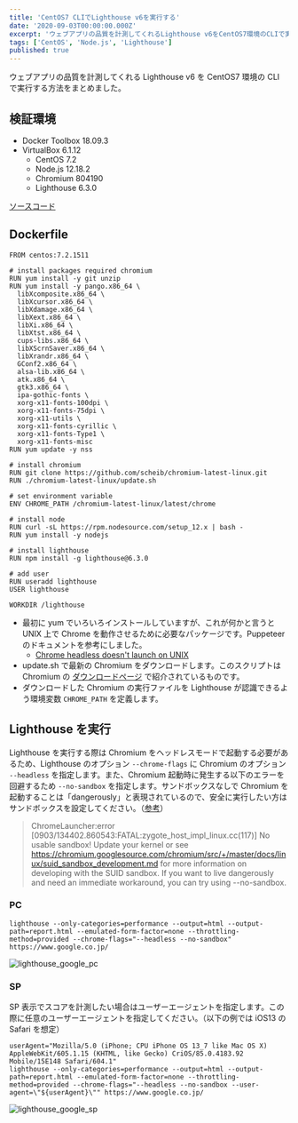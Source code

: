 ```yaml
---
title: 'CentOS7 CLIでLighthouse v6を実行する'
date: '2020-09-03T00:00:00.000Z'
excerpt: 'ウェブアプリの品質を計測してくれるLighthouse v6をCentOS7環境のCLIで実行する方法をまとめました。'
tags: ['CentOS', 'Node.js', 'Lighthouse']
published: true
---
```


ウェブアプリの品質を計測してくれる Lighthouse v6 を CentOS7 環境の CLI で実行する方法をまとめました。

## 検証環境

- Docker Toolbox 18.09.3
- VirtualBox 6.1.12
  - CentOS 7.2
  - Node.js 12.18.2
  - Chromium 804190
  - Lighthouse 6.3.0

[ソースコード](https://github.com/krabben16/sandbox-lighthouse-v6)

## Dockerfile

```docker
FROM centos:7.2.1511

# install packages required chromium
RUN yum install -y git unzip
RUN yum install -y pango.x86_64 \
  libXcomposite.x86_64 \
  libXcursor.x86_64 \
  libXdamage.x86_64 \
  libXext.x86_64 \
  libXi.x86_64 \
  libXtst.x86_64 \
  cups-libs.x86_64 \
  libXScrnSaver.x86_64 \
  libXrandr.x86_64 \
  GConf2.x86_64 \
  alsa-lib.x86_64 \
  atk.x86_64 \
  gtk3.x86_64 \
  ipa-gothic-fonts \
  xorg-x11-fonts-100dpi \
  xorg-x11-fonts-75dpi \
  xorg-x11-utils \
  xorg-x11-fonts-cyrillic \
  xorg-x11-fonts-Type1 \
  xorg-x11-fonts-misc
RUN yum update -y nss

# install chromium
RUN git clone https://github.com/scheib/chromium-latest-linux.git
RUN ./chromium-latest-linux/update.sh

# set environment variable
ENV CHROME_PATH /chromium-latest-linux/latest/chrome

# install node
RUN curl -sL https://rpm.nodesource.com/setup_12.x | bash -
RUN yum install -y nodejs

# install lighthouse
RUN npm install -g lighthouse@6.3.0

# add user
RUN useradd lighthouse
USER lighthouse

WORKDIR /lighthouse
```

- 最初に yum でいろいろインストールしていますが、これが何かと言うと UNIX 上で Chrome を動作させるために必要なパッケージです。Puppeteer のドキュメントを参考にしました。
  - [Chrome headless doesn't launch on UNIX](https://github.com/GoogleChrome/puppeteer/blob/master/docs/troubleshooting.md#chrome-headless-doesnt-launch-on-unix)
- update.sh で最新の Chromium をダウンロードします。このスクリプトは Chromium の [ダウンロードページ](https://www.chromium.org/getting-involved/download-chromium) で紹介されているものです。
- ダウンロードした Chromium の実行ファイルを Lighthouse が認識できるよう環境変数 `CHROME_PATH` を定義します。

## Lighthouse を実行

Lighthouse を実行する際は Chromium をヘッドレスモードで起動する必要があるため、Lighthouse のオプション `--chrome-flags` に Chromium のオプション `--headless` を指定します。また、Chromium 起動時に発生する以下のエラーを回避するため `--no-sandbox` を指定します。サンドボックスなしで Chromium を起動することは「dangerously」と表現されているので、安全に実行したい方はサンドボックスを設定してください。（[参考](https://github.com/puppeteer/puppeteer/blob/v1.19.0/docs/troubleshooting.md#setting-up-chrome-linux-sandbox)）

> ChromeLauncher:error [0903/134402.860543:FATAL:zygote_host_impl_linux.cc(117)] No usable sandbox! Update your kernel or see https://chromium.googlesource.com/chromium/src/+/master/docs/linux/suid_sandbox_development.md for more information on developing with the SUID sandbox. If you want to live dangerously and need an immediate workaround, you can try using --no-sandbox.

### PC

```shell
lighthouse --only-categories=performance --output=html --output-path=report.html --emulated-form-factor=none --throttling-method=provided --chrome-flags="--headless --no-sandbox" https://www.google.co.jp/
```

![lighthouse_google_pc](https://gyazo.com/8e3fb32b191c17f954ae16e29fa4f73e.png)

### SP

SP 表示でスコアを計測したい場合はユーザーエージェントを指定します。この際に任意のユーザーエージェントを指定してください。（以下の例では iOS13 の Safari を想定）

```shell
userAgent="Mozilla/5.0 (iPhone; CPU iPhone OS 13_7 like Mac OS X) AppleWebKit/605.1.15 (KHTML, like Gecko) CriOS/85.0.4183.92 Mobile/15E148 Safari/604.1"
lighthouse --only-categories=performance --output=html --output-path=report.html --emulated-form-factor=none --throttling-method=provided --chrome-flags="--headless --no-sandbox --user-agent=\"${userAgent}\"" https://www.google.co.jp/
```

![lighthouse_google_sp](https://gyazo.com/b28f20cd65dcf3de39a7cbd32e6d4389.png)
